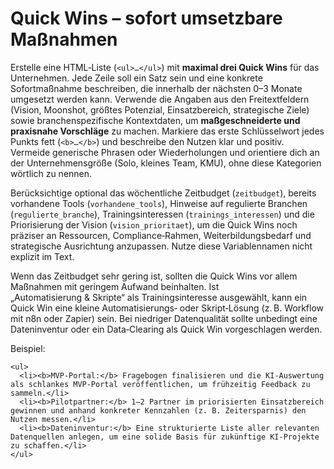 # Quick Wins – sofort umsetzbare Maßnahmen

Erstelle eine HTML‑Liste (`<ul>…</ul>`) mit **maximal drei Quick Wins** für das Unternehmen. Jede Zeile soll ein Satz sein und eine konkrete Sofortmaßnahme beschreiben, die innerhalb der nächsten 0–3 Monate umgesetzt werden kann. Verwende die Angaben aus den Freitextfeldern (Vision, Moonshot, größtes Potenzial, Einsatzbereich, strategische Ziele) sowie branchenspezifische Kontextdaten, um **maßgeschneiderte und praxisnahe Vorschläge** zu machen. Markiere das erste Schlüsselwort jedes Punkts fett (`<b>…</b>`) und beschreibe den Nutzen klar und positiv. Vermeide generische Phrasen oder Wiederholungen und orientiere dich an der Unternehmensgröße (Solo, kleines Team, KMU), ohne diese Kategorien wörtlich zu nennen.

Berücksichtige optional das wöchentliche Zeitbudget (`zeitbudget`), bereits vorhandene Tools (`vorhandene_tools`), Hinweise auf regulierte Branchen (`regulierte_branche`), Trainingsinteressen (`trainings_interessen`) und die Priorisierung der Vision (`vision_prioritaet`), um die Quick Wins noch präziser an Ressourcen, Compliance‑Rahmen, Weiterbildungsbedarf und strategische Ausrichtung anzupassen. Nutze diese Variablennamen nicht explizit im Text.

  Wenn das Zeitbudget sehr gering ist, sollten die Quick Wins vor allem Maßnahmen mit geringem Aufwand beinhalten. Ist „Automatisierung & Skripte“ als Trainingsinteresse ausgewählt, kann ein Quick Win eine kleine Automatisierungs‑ oder Skript‑Lösung (z. B. Workflow mit n8n oder Zapier) sein. Bei niedriger Datenqualität sollte unbedingt eine Dateninventur oder ein Data‑Clearing als Quick Win vorgeschlagen werden.

Beispiel:

```
<ul>
  <li><b>MVP‑Portal:</b> Fragebogen finalisieren und die KI‑Auswertung als schlankes MVP‑Portal veröffentlichen, um frühzeitig Feedback zu sammeln.</li>
  <li><b>Pilotpartner:</b> 1–2 Partner im priorisierten Einsatzbereich gewinnen und anhand konkreter Kennzahlen (z. B. Zeitersparnis) den Nutzen messen.</li>
  <li><b>Dateninventur:</b> Eine strukturierte Liste aller relevanten Datenquellen anlegen, um eine solide Basis für zukünftige KI‑Projekte zu schaffen.</li>
</ul>
```